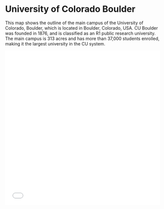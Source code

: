 # University of Colorado Boulder
This map shows the outline of the main campus of the University of Colorado, Boulder, which is located in Boulder, Colorado, USA. CU Boulder was founded in 1876, and is classified as an R1 public research university. The main campus is 313 acres and has more than 37,000 students enrolled, making it the largest university in the CU system. 

<embed type="text/html" src="img/cub_map.html" width="500" height="500">
